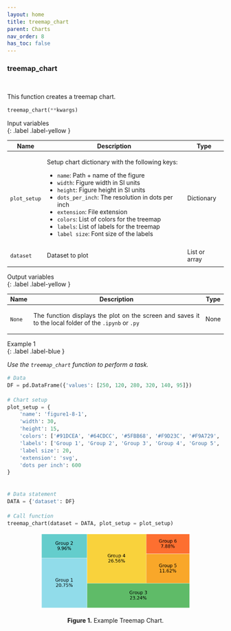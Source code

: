 ```yaml
---
layout: home  
title: treemap_chart  
parent: Charts  
nav_order: 8
has_toc: false  
---
```


<h3>treemap_chart</h3>

<br>

<p align = "justify">
    This function creates a treemap chart.
</p>

```python
treemap_chart(**kwargs)
```

Input variables  
{: .label .label-yellow }

<table style = "width:100%">
    <thead>
      <tr>
        <th>Name</th>
        <th>Description</th>
        <th>Type</th>
      </tr>
    </thead>
    <tr>
        <td><code>plot_setup</code></td>
        <td>
            <p align="justify">Setup chart dictionary with the following keys:</p>
            <ul>
                <li><code>name</code>: Path + name of the figure</li>
                <li><code>width</code>: Figure width in SI units</li>
                <li><code>height</code>: Figure height in SI units</li>
                <li><code>dots_per_inch</code>: The resolution in dots per inch</li>
                <li><code>extension</code>: File extension</li>
                <li><code>colors</code>: List of colors for the treemap</li>
                <li><code>labels</code>: List of labels for the treemap</li>
                <li><code>label size</code>: Font size of the labels</li>
            </ul>
        </td>
        <td>Dictionary</td>
    </tr>
    <tr>
        <td><code>dataset</code></td>
        <td>
            <p align="justify">Dataset to plot</p>
        </td>
        <td>List or array</td>
    </tr>
</table>

Output variables  
{: .label .label-yellow }

<table style = "width:100%">
    <thead>
      <tr>
        <th>Name</th>
        <th>Description</th>
        <th>Type</th>
      </tr>
    </thead>
    <tr>
        <td><code>None</code></td>
        <td><p align="justify">The function displays the plot on the screen and saves it to the local folder of the <code>.ipynb</code> or <code>.py</code></p></td>
        <td>None</td>
    </tr>
</table>

Example 1  
{: .label .label-blue }

<p align = "justify">
    <i>Use the <code>treemap_chart</code> function to perform a task.</i>
</p>

```python
# Data
DF = pd.DataFrame({'values': [250, 120, 280, 320, 140, 95]})

# Chart setup
plot_setup = {
    'name': 'figure1-8-1',
    'width': 30,
    'height': 15,
    'colors': ['#91DCEA', '#64CDCC', '#5FBB68', '#F9D23C', '#F9A729', '#FD6F30'],
    'labels': ['Group 1', 'Group 2', 'Group 3', 'Group 4', 'Group 5', 'Group 6'],
    'label size': 20,
    'extension': 'svg',
    'dots per inch': 600
}


# Data statement 
DATA = {'dataset': DF}

# Call function
treemap_chart(dataset = DATA, plot_setup = plot_setup)
```

<center><img src="assets/images/treemap.png" width="70%"></center>
<p align = "center"><b>Figure 1.</b> Example Treemap Chart.</p>